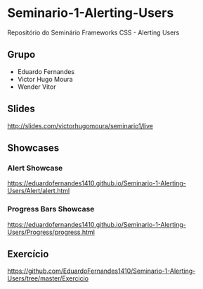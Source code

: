 # Seminario-1-Alerting-Users
Repositório do Seminário Frameworks CSS - Alerting Users

## Grupo
- Eduardo Fernandes
- Victor Hugo Moura
- Wender Vitor

## Slides
http://slides.com/victorhugomoura/seminario1/live

## Showcases
### Alert Showcase
https://eduardofernandes1410.github.io/Seminario-1-Alerting-Users/Alert/alert.html
### Progress Bars Showcase
https://eduardofernandes1410.github.io/Seminario-1-Alerting-Users/Progress/progress.html

## Exercício
https://github.com/EduardoFernandes1410/Seminario-1-Alerting-Users/tree/master/Exercicio
